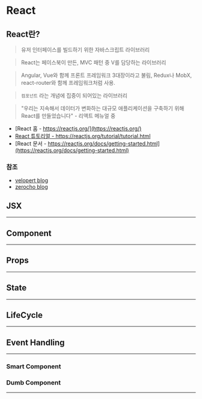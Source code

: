 # React

## React란?
> 유저 인터페이스를 빌드하기 위한 자바스크립트 라이브러리

> React는 페이스북이 만든, MVC 패턴 중 V를 담당하는 라이브러리

> Angular, Vue와 함께 프론트 프레임워크 3대장이라고 불림, Redux나 MobX, react-router와 함께 프레임워크처럼 사용.

> `컴포넌트` 라는 개념에 집중이 되어있는 라이브러리

> "우리는 지속해서 데이터가 변화하는 대규모 애플리케이션을 구축하기 위해 React를 만들었습니다" - 리액트 메뉴얼 중

- [React 홈 - https://reactjs.org/](https://reactjs.org/)
- [React 튜토리얼 - https://reactjs.org/tutorial/tutorial.html ](https://reactjs.org/tutorial/tutorial.html)
- [React 문서 - https://reactjs.org/docs/getting-started.html](https://reactjs.org/docs/getting-started.html)

### 참조
- [velopert blog](https://velopert.com/3612)
- [zerocho blog](https://www.zerocho.com/category/React/post/5774fc91785a21150007807e)

## JSX
---
## Component
---
## Props
---
## State
---
## LifeCycle
---
## Event Handling
---
### Smart Component
### Dumb Component 
---

